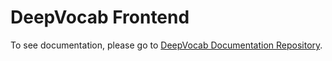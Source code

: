 # DeepVocab Frontend
To see documentation, please go to [DeepVocab Documentation Repository](https://github.com/KokeCacao/deep_vocab).
